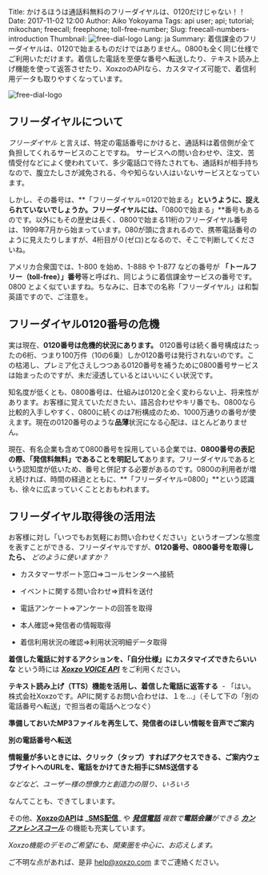 Title: かけるほうは通話料無料のフリーダイヤルは、0120だけじゃない！！
Date: 2017-11-02 12:00
Author: Aiko Yokoyama
Tags: api user; api; tutorial; mikochan; freecall; freephone; toll-free-number;
Slug: freecall-numbers-introduction
Thumbnail: ![free-dial-logo](/images/free-dial.png)
Lang: ja
Summary: 着信課金のフリーダイヤルは、0120で始まるものだけではありません。0800も全く同じ仕様でご利用いただけます。着信した電話を至便な番号へ転送したり、テキスト読み上げ機能を使って返答させたり、XoxzoのAPIなら、カスタマイズ可能で、着信利用データも取りやすくなっています。


![free-dial-logo](/images/free-dial.png)


## フリーダイヤルについて

_フリーダイヤル_ と言えば、特定の電話番号にかけると、通話料は着信側が全て負担してくれるサービスのことですね。
サービスへの問い合わせや、注文、苦情受付などによく使われていて、多少電話口で待たされても、通話料が相手持ちなので、腹立たしさが減免される、今や知らない人はいないサービスとなっています。

しかし、その番号は、**「フリーダイヤル=0120で始まる」**というように、捉えられていないでしょうか。フリーダイヤルには、**「0800で始まる」**番号もあるのです。以外にもその歴史は長く、0800で始まる11桁のフリーダイヤル番号は、1999年7月から始まっています。080が頭に含まれるので、携帯電話番号のように見えたりしますが、4桁目が０(ゼロ)となるので、そこで判断してくださいね。

アメリカ合衆国では、1-800 を始め、1-888 や 1-877 などの番号が **「トールフリー（toll-free）」番号**等と呼ばれ、同じように着信課金サービスの番号です。0800 とよく似ていますね。ちなみに、日本での名称「フリーダイヤル」は和製英語ですので、ご注意を。

## フリーダイヤル0120番号の危機

実は現在、**0120番号は危機的状況にあります。** 0120番号は続く番号構成はたったの6桁、つまり100万件（10の6乗）しか0120番号は発行されないのです。この枯渇し、プレミア化さえしつつある0120番号を補うために0800番号サービスは始まったのですが、未だ浸透しているとはいいにくい状況です。

知名度が低くとも、0800番号は、仕組みは0120と全く変わらない上、将来性があります。お客様に覚えていただきたい、語呂合わせやキリ番でも、0800なら比較的入手しやすく、0800に続くのは7桁構成のため、1000万通りの番号が使えます。現在の0120番号のような**品薄**状況になる心配は、ほとんどありません。

現在、有名企業も含めて0800番号を採用している企業では、**0800番号の表記の際、「発信料無料」であることを明記して**あります。フリーダイヤルであるという認知度が低いため、番号と併記する必要があるのです。0800の利用者が増え続ければ、時間の経過とともに、**「フリーダイヤル=0800」**という認識も、徐々に広まっていくこととおもわれます。


## フリーダイヤル取得後の活用法

お客様に対し「いつでもお気軽にお問い合わせください」というオープンな態度を表すことができる、フリーダイヤルですが、**0120番号、0800番号を取得したら、** _どのように使いますか？_

- カスタマーサポート窓口⇒コールセンターへ接続

- イベントに関する問い合わせ⇒資料を送付

- 電話アンケート⇒アンケートの回答を取得

- 本人確認⇒発信者の情報取得

- 着信利用状況の確認⇒利用状況明細データ取得

**着信した電話に対するアクションを、「自分仕様」にカスタマイズできたらいいな** という時には _**[Xoxzo VOICE API](https://www.xoxzo.com/ja/about/voice-api/)**_ をご利用ください。

**テキスト読み上げ（TTS）機能を活用し、着信した電話に返答する**
  - 「はい。株式会社Xoxzoです。APIに関するお問い合わせは、１を…」（そして下の「別の電話番号へ転送」で担当者の電話へとつなぐ）
  
**準備しておいたMP3ファイルを再生して、発信者のほしい情報を音声でご案内**

**別の電話番号へ転送**

**情報量が多いときには、クリック（タップ）すればアクセスできる、ご案内ウェブサイトへのURLを、電話をかけてきた相手にSMS送信する**

 _などなど、ユーザー様の想像力と創造力の限り、いろいろ_

なんてことも、できてしまいます。

その他、**[XoxzoのAPI](https://www.xoxzo.com/ja/)**は _**[SMS配信](https://www.xoxzo.com/ja/about/sms-api/)**_ や _**[発信電話](https://www.xoxzo.com/ja/about/voice-api/)**_ _複数で**電話会議**ができる_ _**[カンファレンスコール](http://docs.xoxzo.com/ja/voice.html#simple-conference-api)**_ の機能も充実しています。

_Xoxzo機能のデモのご希望にも、関東圏を中心に、お応えします。_

ご不明な点があれば、是非 help@xoxzo.com までご連絡ください。





